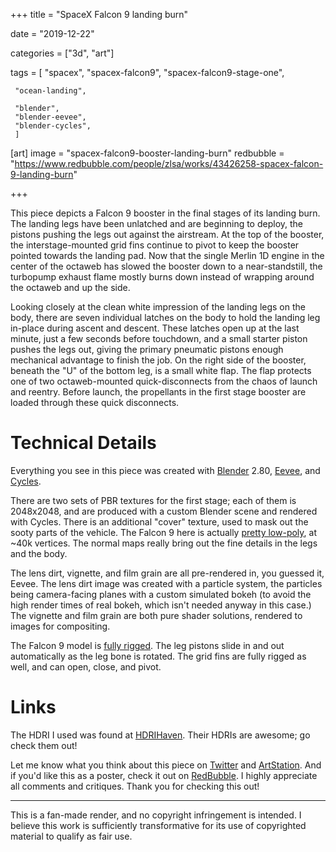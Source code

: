 +++
title = "SpaceX Falcon 9 landing burn"

date = "2019-12-22"

categories = ["3d", "art"]

tags = [
     "spacex",
     "spacex-falcon9",
     "spacex-falcon9-stage-one",

     "ocean-landing",
     
     "blender",
     "blender-eevee",
     "blender-cycles",
     ]

[art]
image = "spacex-falcon9-booster-landing-burn"
redbubble = "https://www.redbubble.com/people/zlsa/works/43426258-spacex-falcon-9-landing-burn"

+++

This piece depicts a Falcon 9 booster in the final stages of its landing burn.
The landing legs have been unlatched and are beginning to deploy, the pistons pushing the legs out against the airstream.
At the top of the booster, the interstage-mounted grid fins continue to pivot to keep the booster pointed towards the landing pad.
Now that the single Merlin 1D engine in the center of the octaweb has slowed the booster down to a near-standstill, the turbopump exhaust flame mostly burns down instead of wrapping around the octaweb and up the side.

Looking closely at the clean white impression of the landing legs on the body, there are seven individual latches on the body to hold the landing leg in-place during ascent and descent.
These latches open up at the last minute, just a few seconds before touchdown, and a small starter piston pushes the legs out, giving the primary pneumatic pistons enough mechanical advantage to finish the job.
On the right side of the booster, beneath the "U" of the bottom leg, is a small white flap.
The flap protects one of two octaweb-mounted quick-disconnects from the chaos of launch and reentry.
Before launch, the propellants in the first stage booster are loaded through these quick disconnects.

<!--This 3D model the end result of hundreds of hours of research, modeling, texturing, and rigging.-->

# Technical Details

Everything you see in this piece was created with [Blender](/tags/blender) 2.80, [Eevee](/tags/blender-eevee), and [Cycles](/tags/blender-cycles).

There are two sets of PBR textures for the first stage; each of them is 2048x2048, and are produced with a custom Blender scene and rendered with Cycles.
There is an additional "cover" texture, used to mask out the sooty parts of the vehicle.
The Falcon 9 here is actually [pretty low-poly](https://host.zlsadesign.com/r1JD1yC0B.png), at ~40k vertices.
The normal maps really bring out the fine details in the legs and the body.

The lens dirt, vignette, and film grain are all pre-rendered in, you guessed it, Eevee.
The lens dirt image was created with a particle system, the particles being camera-facing planes with a custom simulated bokeh (to avoid the high render times of real bokeh, which isn't needed anyway in this case.)
The vignette and film grain are both pure shader solutions, rendered to images for compositing.

The Falcon 9 model is [fully rigged](https://host.zlsadesign.com/rJLEkiAAH.png).
The leg pistons slide in and out automatically as the leg bone is rotated.
The grid fins are fully rigged as well, and can open, close, and pivot.

# Links

The HDRI I used was found at [HDRIHaven](https://hdrihaven.com/). Their HDRIs are awesome; go check them out!

Let me know what you think about this piece on [Twitter](https://twitter.com/zlsadesign/status/1209222110385557504) and [ArtStation](https://www.artstation.com/artwork/9enkmy).
And if you'd like this as a poster, check it out on [RedBubble](https://www.redbubble.com/people/zlsa/works/43426258-spacex-falcon-9-landing-burn).
I highly appreciate all comments and critiques.
Thank you for checking this out!

---

This is a fan-made render, and no copyright infringement is intended.
I believe this work is sufficiently transformative for its use of copyrighted material to qualify as fair use.
